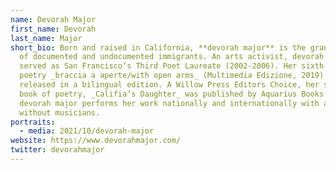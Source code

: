 ```yaml
---
name: Devorah Major
first_name: Devorah
last_name: Major
short_bio: Born and raised in California, **devorah major** is the granddaughter
  of documented and undocumented immigrants. An arts activist, devorah major
  served as San Francisco’s Third Poet Laureate (2002-2006). Her sixth book of
  poetry _braccia a aperte/with open arms_ (Multimedia Edizione, 2019) was
  released in a bilingual edition. A Willow Press Editors Choice, her seventh
  book of poetry, _Califia’s Daughter_ was published by Aquarius Books in 2020.
  devorah major performs her work nationally and internationally with and
  without musicians.
portraits:
  - media: 2021/10/devorah-major
website: https://www.devorahmajor.com/
twitter: devorahmajor
---
```

